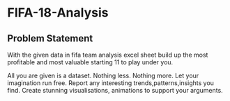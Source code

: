 # FIFA-18-Analysis

## Problem Statement
With the given data in fifa team analysis excel sheet build up the most profitable and most valuable starting 11 to play under you.


All you are given is a dataset. Nothing less. Nothing more. Let your imagination run free.
Report any interesting trends,patterns,insights you find. Create stunning visualisations,
animations to support your arguments.
